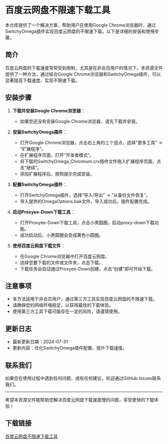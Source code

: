 # 百度云网盘不限速下载工具

本仓库提供了一个解决方案，帮助用户在使用Google Chrome浏览器时，通过SwitchyOmega插件实现百度云网盘的不限速下载。以下是详细的安装和使用步骤。

## 简介

百度云网盘的下载速度常常受到限制，尤其是在非会员用户的情况下。本资源文件提供了一种方法，通过结合Google Chrome浏览器和SwitchyOmega插件，可以显著提高下载速度，实现不限速下载。

## 安装步骤

1. **下载并安装Google Chrome浏览器**：
   - 如果您还没有安装Google Chrome浏览器，请先下载并安装。

2. **安装SwitchyOmega插件**：
   - 打开Google Chrome浏览器，点击右上角的三个竖点，选择“更多工具” -> “扩展程序”。
   - 在扩展程序页面，打开“开发者模式”。
   - 将下载的SwitchyOmega_Chromium.crx插件文件拖入扩展程序页面，点击“继续”。
   - 添加扩展程序后，按照提示完成安装。

3. **配置SwitchyOmega插件**：
   - 打开SwitchyOmega插件，选择“导入/导出” -> “从备份文件恢复”。
   - 导入提供的OmegaOptions.bak文件，导入成功后，插件配置完成。

4. **启动Proxyee-Down下载工具**：
   - 打开Proxyee-Down下载工具，点击小黑圆圈，启动proxy-down下载功能。
   - 成功启动后，小黑圆圈会变成黄色小圆圈。

5. **使用百度云网盘下载文件**：
   - 在Google Chrome浏览器中打开百度云网盘。
   - 选择您要下载的文件或文件夹，点击下载。
   - 下载任务会自动通过Proxyee-Down创建，点击“创建”即可开始下载。

## 注意事项

- 本方法适用于非会员用户，通过第三方工具实现百度云网盘的不限速下载。
- 请确保您的网络环境稳定，以获得最佳的下载体验。
- 使用第三方工具下载可能存在一定的风险，请谨慎使用。

## 更新日志

- 最新更新日期：2024-07-31
- 更新内容：优化SwitchyOmega插件配置，提升下载速度。

## 联系我们

如果您在使用过程中遇到任何问题，或有任何建议，欢迎通过GitHub Issues联系我们。

---

希望本资源文件能帮助您解决百度云网盘下载速度慢的问题，享受更快的下载体验！

## 下载链接

[百度云网盘不限速下载工具](https://pan.quark.cn/s/5f24ea929fbb)